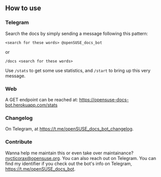 ## How to use
### Telegram
Search the docs by simply sending a message following this pattern: 

`<search for these words> @openSUSE_docs_bot`

or 

`/docs <search for these words>`

Use `/stats` to get some use statistics, and `/start` to bring up this very message.

### Web
A GET endpoint can be reached at: https://opensuse-docs-bot.herokuapp.com/stats

### Changelog
On Telegram, at https://t.me/openSUSE_docs_bot_changelog.

### Contribute
Wanna help me maintain this or even take over maintainance? nycticorax@opensuse.org. You can also reach out on Telegram. You can find my identifier if you check out the bot's info on Telegram, https://t.me/openSUSE_docs_bot.